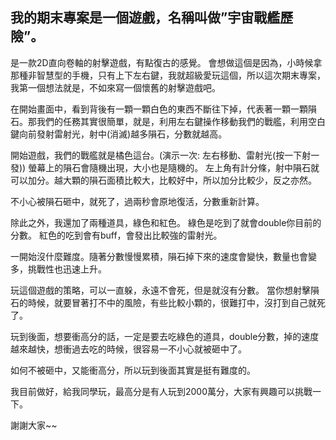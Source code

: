 ## 我的期末專案是一個遊戲，名稱叫做”宇宙戰艦歷險”。
是一款2D直向卷軸的射擊遊戲，有點復古的感覺。
會想做這個是因為，小時候拿那種非智慧型的手機，只有上下左右鍵，我就超級愛玩這個，所以這次期末專案，我第一個想法就是，不如來寫一個懷舊的射擊遊戲吧。

在開始畫面中，看到背後有一顆一顆白色的東西不斷往下掉，代表著一顆一顆隕石。那我們的任務其實很簡單，就是，利用左右鍵操作移動我們的戰艦，利用空白鍵向前發射雷射光，射中(消滅)越多隕石，分數就越高。

開始遊戲，我們的戰艦就是橘色這台。(演示一次: 左右移動、雷射光(按一下射一發))
螢幕上的隕石會隨機出現，大小也是隨機的。
左上角有計分條，射中隕石就可以加分。越大顆的隕石面積比較大，比較好中，所以加分比較少，反之亦然。

不小心被隕石砸中，就死了，過兩秒會原地復活，分數重新計算。

除此之外，我還加了兩種道具，綠色和紅色。
綠色是吃到了就會double你目前的分數。
紅色的吃到會有buff，會發出比較強的雷射光。

一開始沒什麼難度。隨著分數慢慢累積，隕石掉下來的速度會變快，數量也會變多，挑戰性也迅速上升。

玩這個遊戲的策略，可以一直躲，永遠不會死，但是就沒有分數。
當你想射擊隕石的時候，就要冒著打不中的風險，有些比較小顆的，很難打中，沒打到自己就死了。

玩到後面，想要衝高分的話，一定是要去吃綠色的道具，double分數，掉的速度越來越快，想衝過去吃的時候，很容易一不小心就被砸中了。

如何不被砸中，又能衝高分，所以玩到後面其實是挺有難度的。

我目前做好，給我同學玩，最高分是有人玩到2000萬分，大家有興趣可以挑戰一下。

謝謝大家~~

